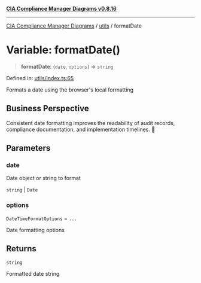[**CIA Compliance Manager Diagrams v0.8.16**](../../README.md)

***

[CIA Compliance Manager Diagrams](../../modules.md) / [utils](../README.md) / formatDate

# Variable: formatDate()

> **formatDate**: (`date`, `options`) => `string`

Defined in: [utils/index.ts:65](https://github.com/Hack23/cia-compliance-manager/blob/96f4020424aba8c55d4fe94eddf596babc070968/src/utils/index.ts#L65)

Formats a date using the browser's local formatting

## Business Perspective

Consistent date formatting improves the readability of audit records,
compliance documentation, and implementation timelines. 📅

## Parameters

### date

Date object or string to format

`string` | `Date`

### options

`DateTimeFormatOptions` = `...`

Date formatting options

## Returns

`string`

Formatted date string

